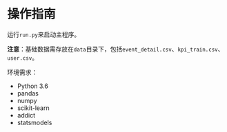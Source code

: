 # 操作指南

运行`run.py`来启动主程序。

**注意**：基础数据需存放在`data`目录下，包括`event_detail.csv`、`kpi_train.csv`、`user.csv`。

环境需求：

- Python 3.6
- pandas
- numpy
- scikit-learn
- addict
- statsmodels

